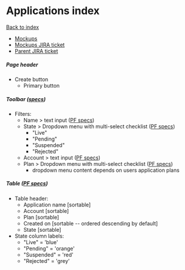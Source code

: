 # Applications index

[Back to index](../../index.md)

* [Mockups](https://marvelapp.com/ee82j74/screen/70440629)
* [Mockups JIRA ticket](https://issues.redhat.com/browse/THREESCALE-4693)
* [Parent JIRA ticket](https://issues.redhat.com/browse/THREESCALE-4214)

##### Page header
* Create button
  * Primary button

##### Toolbar ([specs](../../global_components/toolbar.md))
* Filters:
  * Name > text input ([PF specs](https://www.patternfly.org/v4/documentation/react/components/inputgroup#with-dropdown))
  * State > Dropdown menu with multi-select checklist ([PF specs](https://www.patternfly.org/v4/documentation/react/components/select#checkbox-input))
     * "Live"
     * "Pending"
     * "Suspended"
     * "Rejected"
  * Account > text input ([PF specs](https://www.patternfly.org/v4/documentation/react/components/inputgroup#with-dropdown))
  * Plan > Dropdown menu with multi-select checklist ([PF specs](https://www.patternfly.org/v4/documentation/react/components/select#checkbox-input))
     * dropdown menu content depends on users application plans

##### Table ([PF specs](https://www.patternfly.org/v4/documentation/react/components/table))
* Table header:
  * Application name [sortable]
  * Account [sortable]
  * Plan [sortable]
  * Created on [sortable -- ordered descending by default]
  * State [sortable]
* State column labels:
  * "Live" = 'blue'
  * "Pending" = 'orange'
  * "Suspended" = 'red'
  * "Rejected" = 'grey'
